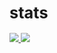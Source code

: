 # stats
<a href="https://github.com/glooskap/stas">
  <img src="https://github-readme-stats.vercel.app/api/top-langs/?username=glooskap&layout=compact&theme=codeSTACKr" />
</a>
<a href="https://github.com/glooskap/stats">
  <img src="https://github-readme-stats.vercel.app/api?username=glooskap&hide_title=true&hide=issues&count_private=true&theme=codeSTACKr" />
</a>
